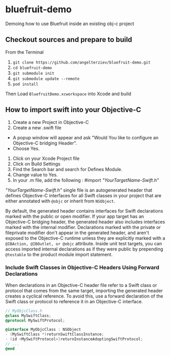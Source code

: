 # bluefruit-demo
Demoing how to use Bluefruit inside an existing obj-c project

## Checkout sources and prepare to build
From the Terminal
1. `git clone https://github.com/angelterziev/bluefruit-demo.git`
1. `cd bluefruit-demo`
1. `git submodule init`
1. `git submodule update --remote`
1. `pod install`

Then Load `BluefruitDemo.xcworkspace` into Xcode and build

## How to import swift into your Objective-C
1. Create a new Project in Objective-C
1. Create a new .swift file  
  * A popup window will appear and ask "Would You like to configure an Objective-C bridging Header".
  * Choose Yes.
1. Click on your Xcode Project file
1. Click on Build Settings
1. Find the Search bar and search for Defines Module.
1. Change value to Yes.
1. In your .m file, add the following : #import _"YourTargetName-Swift.h"_

_"YourTargetName-Swift.h"_ single file is an autogenerated header that defines Objective-C interfaces for all Swift classes in your project that are either annotated with `@objc` or inherit from `NSObject`.

By default, the generated header contains interfaces for Swift declarations marked with the public or open modifier. If your app target has an Objective-C bridging header, the generated header also includes interfaces marked with the internal modifier. Declarations marked with the private or fileprivate modifier don't appear in the generated header, and aren't exposed to the Objective-C runtime unless they are explicitly marked with a `@IBAction, @IBOutlet, or @objc` attribute. Inside unit test targets, you can access imported internal declarations as if they were public by prepending `@testable` to the product module import statement.

### Include Swift Classes in Objective-C Headers Using Forward Declarations
When declarations in an Objective-C header file refer to a Swift class or protocol that comes from the same target, importing the generated header creates a cyclical reference. To avoid this, use a forward declaration of the Swift class or protocol to reference it in an Objective-C interface.

``` Objective-C
// MyObjcClass.h
@class MySwiftClass;
@protocol MySwiftProtocol;

@interface MyObjcClass : NSObject
- (MySwiftClass *)returnSwiftClassInstance;
- (id <MySwiftProtocol>)returnInstanceAdoptingSwiftProtocol;
// ...
@end
```
